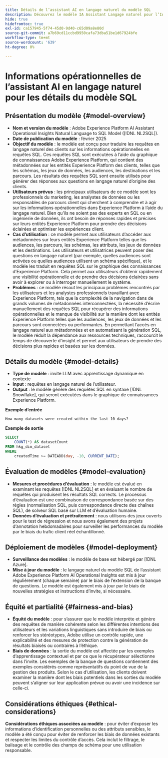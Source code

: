 ```yaml
---
title: Détails de l’assistant AI en langage naturel du modèle SQL
description: Découvrez le modèle IA Assistant Langage naturel pour l’IA en SQL AI .
hide: true
hidefromtoc: true
exl-id: ca157945-5f74-45d0-9d40-c65d09a8e80d
source-git-commit: a7b69cd11ccbd9950cafa73dba51be1d67924bfe
workflow-type: tm+mt
source-wordcount: '639'
ht-degree: 0%

---
```


# Informations opérationnelles de l’assistant AI en langage naturel pour les détails du modèle SQL

## Présentation du modèle {#model-overview}

* **Nom et version du modèle** : Adobe Experience Platform AI Assistant Operational Insights Natural Language to SQL Model ([!DNL NL2SQL]).
* **Date de publication du modèle** : février 2025
* **Objectif du modèle** : le modèle est conçu pour traduire les requêtes en langage naturel des clients sur les informations opérationnelles en requêtes SQL. Ces requêtes SQL sont exécutées à l’aide du graphique de connaissances Adobe Experience Platform, qui contient des métadonnées sur les entités Experience Platform des clients, telles que les schémas, les jeux de données, les audiences, les destinations et les parcours. Les résultats des requêtes SQL sont ensuite utilisés pour générer des réponses aux questions en langage naturel d’origine des clients.
* **Utilisateurs prévus** : les principaux utilisateurs de ce modèle sont les professionnels du marketing, les analystes de données ou les responsables de parcours client qui cherchent à comprendre et à agir sur les informations opérationnelles dans Experience Platform à l’aide du langage naturel. Bien qu’ils ne soient pas des experts en SQL ou en ingénierie de données, ils ont besoin de réponses rapides et précises sur leurs entités Experience Platform pour prendre des décisions éclairées et optimiser les expériences client.
* **Cas d’utilisation** : ce modèle permet aux utilisateurs d’accéder aux métadonnées sur leurs entités Experience Platform telles que les audiences, les parcours, les schémas, les attributs, les jeux de données et les destinations. Les utilisateurs et utilisatrices peuvent poser des questions en langage naturel (par exemple, quelles audiences sont activées ou quelles audiences utilisent un schéma spécifique), et le modèle les traduit en requêtes SQL sur le graphique des connaissances d’Experience Platform. Cela permet aux utilisateurs d’obtenir rapidement une visibilité opérationnelle et de prendre des décisions éclairées sans avoir à explorer ou à interroger manuellement le système.
* **Problèmes** : ce modèle résout les principaux problèmes rencontrés par les utilisateurs et les analystes professionnels travaillant avec Experience Platform, tels que la complexité de la navigation dans de grands volumes de métadonnées interconnectées, la nécessité d’écrire manuellement des requêtes SQL pour récupérer des informations opérationnelles et le manque de visibilité sur la manière dont les entités Experience Platform telles que les audiences, les jeux de données et les parcours sont connectées ou performantes. En permettant l’accès en langage naturel aux métadonnées et en automatisant la génération SQL, le modèle réduit la dépendance aux ressources techniques, raccourcit le temps de découverte d’insight et permet aux utilisateurs de prendre des décisions plus rapides et basées sur les données.

## Détails du modèle {#model-details}

* **Type de modèle** : invite LLM avec apprentissage dynamique en contexte
* **Input** : requêtes en langage naturel de l’utilisateur.
* **Output** : le modèle génère des requêtes SQL en syntaxe [!DNL Snowflake], qui seront exécutées dans le graphique de connaissances Experience Platform.

**Exemple d’entrée**

```console
How many datasets were created within the last 10 days?
```

**Exemple de sortie**

```SQL
SELECT
    COUNT(*) AS datasetCount 
FROM hkg_dim_dataset 
WHERE
    createdTime >= DATEADD(day, -10, CURRENT_DATE);
```

## Évaluation de modèles {#model-evaluation}

* **Mesures et procédures d’évaluation** : le modèle est évalué en examinant les requêtes [!DNL NL2SQL] et en évaluant le nombre de requêtes qui produisent les résultats SQL corrects. Le processus d’évaluation est une combinaison de correspondance basée sur des règles (normalisation SQL, puis correspondance directe des chaînes SQL), de solveur SQL basé sur LLM et d’évaluation humaine.
* **Données d’évaluation et prétraitement** : nous utilisons des jeux ouverts pour le test de régression et nous avons également des projets d’annotation hebdomadaires pour surveiller les performances du modèle par le biais du trafic client réel échantillonné.

## Déploiement de modèles {#model-deployment}

* **Surveillance des modèles** : le modèle de base est hébergé par [!DNL Azure].
* **Mise à jour du modèle** : le langage naturel du modèle SQL de l’assistant Adobe Experience Platform AI Operational Insights est mis à jour régulièrement (chaque semaine) par le biais de l’extension de la banque de questions. Le modèle est également mis à jour par le biais de nouvelles stratégies et instructions d’invite, si nécessaire.

## Équité et partialité {#fairness-and-bias}

* **Équité du modèle** : pour s’assurer que le modèle interprète et génère des requêtes de manière cohérente selon les différentes intentions des utilisateurs et les variations linguistiques sans introduire de biais ou renforcer les stéréotypes, Adobe utilise un contrôle rapide, une explicabilité et des mesures de protection contre la génération de résultats biaisés ou contraires à l’éthique.
* **Biais de données** : la sortie du modèle est affectée par les exemples d’apprentissage contextuel et par ce que le récupérateur sélectionne dans l’invite. Les exemples de la banque de questions contiennent des exemples considérés comme représentatifs du point de vue de la gestion des produits. Selon le cas d’utilisation, les clients doivent examiner la manière dont les biais potentiels dans les sorties du modèle peuvent s’aligner sur leur application prévue ou avoir une incidence sur celle-ci.

## Considérations éthiques {#ethical-considerations}

**Considérations éthiques associées au modèle** : pour éviter d’exposer les informations d’identification personnelles ou des attributs sensibles, le modèle a été conçu pour éviter de renforcer les biais de données existants et respecter les limites du contrôle d’accès. Cela inclut le filtrage, le balisage et le contrôle des champs de schéma pour une utilisation responsable.
